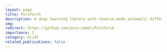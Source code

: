 ```yaml
---
layout: page
title: PuruTorch
description: A deep learning library with reverse-mode automatic differentiation implemented from scratch in Python with numpy.
img: 
redirect: https://github.com/puru-samal/PuruTorch
importance: 1
category: ml/dl
related_publications: false
---
```

